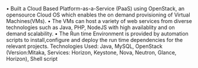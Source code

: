 • Built a Cloud Based Platform-as-a-Service (PaaS) using OpenStack, an opensource Cloud OS which enables the on demand provisioning of Virtual Machines(VMs).
• The VMs can host a variety of web services from diverse technologies such as Java, PHP, NodeJS with high availablity and on demand scalability.
• The Run time Environment is provided by automation scripts to install,configure and deploy the run time dependencies for the relevant projects.
Technologies Used: Java, MySQL, OpenStack (Version:Mitaka, Services: Horizon, Keystone, Nova, Neutron, Glance, Horizon), Shell script
